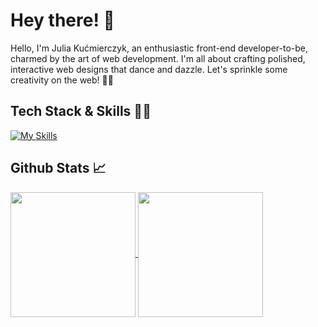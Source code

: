 # Hey there! 👋
Hello, I'm Julia Kućmierczyk, an enthusiastic front-end developer-to-be, charmed by the art of web development. I'm all about crafting polished, interactive web designs that dance and dazzle. Let's sprinkle some creativity on the web! 🎨✨

## Tech Stack & Skills 💅🏼
[![My Skills](https://skillicons.dev/icons?i=html,css,js,react,figma,cs)](https://skillicons.dev)

## Github Stats 📈
<a href="https://github.com/JuliaKucmierczyk/README.md">
  <img height=200 align="center" src="https://github-readme-stats.vercel.app/api?username=JuliaKucmierczyk&theme=buefy" />
</a>
<a href="https://github.com/JuliaKucmierczyk/README.md">
  <img height=200 align="center" src="https://github-readme-stats.vercel.app/api/top-langs?username=JuliaKucmierczyk&layout=compact&langs_count=8&theme=buefy&card_width=320" />
</a>

